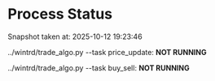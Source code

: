 # Process Status

Snapshot taken at: 2025-10-12 19:23:46

../wintrd/trade_algo.py --task price_update: **NOT RUNNING**

../wintrd/trade_algo.py --task buy_sell: **NOT RUNNING**

